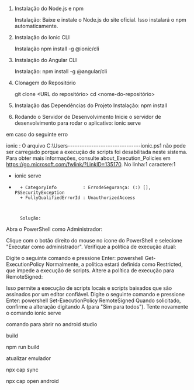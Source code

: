 1. Instalação do Node.js e npm

    Instalação:
    Baixe e instale o Node.js do site oficial. Isso instalará o npm automaticamente.

2. Instalação do Ionic CLI
   
    Instalação
    npm install -g @ionic/cli

4. Instalação do Angular CLI

    Instalação:
    npm install -g @angular/cli

5. Clonagem do Repositório

    git clone <URL do repositório>
    cd <nome-do-repositório>

6. Instalação das Dependências do Projeto
    Instalação:
    npm install

7. Rodando o Servidor de Desenvolvimento
    Inicie o servidor de desenvolvimento para rodar o aplicativo:
    ionic serve

em caso do seguinte erro 

ionic : O arquivo C:\Users\-------------------------------ionic.ps1 não pode ser carregado porque a execução de scripts foi desabilitada neste sistema. Para obter mais informações, consulte about_Execution_Policies em 
https://go.microsoft.com/fwlink/?LinkID=135170.
No linha:1 caractere:1
+ ionic serve
+ ~~~~~
    + CategoryInfo          : ErrodeSegurança: (:) [], PSSecurityException
    + FullyQualifiedErrorId : UnauthorizedAccess



    Solução:
Abra o PowerShell como Administrador:

Clique com o botão direito do mouse no ícone do PowerShell e selecione "Executar como administrador".
Verifique a política de execução atual:

Digite o seguinte comando e pressione Enter:
powershell
Get-ExecutionPolicy
Normalmente, a política estará definida como Restricted, que impede a execução de scripts.
Altere a política de execução para RemoteSigned:

Isso permite a execução de scripts locais e scripts baixados que são assinados por um editor confiável.
Digite o seguinte comando e pressione Enter:
powershell
Set-ExecutionPolicy RemoteSigned
Quando solicitado, confirme a alteração digitando A (para "Sim para todos").
Tente novamente o comando ionic serve

comando para abrir no android studio

build 


npm run build


atualizar emulador


npx cap sync


npx cap open android



